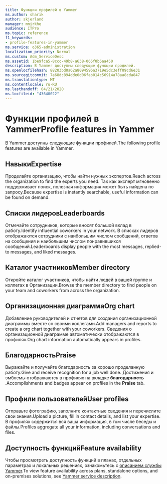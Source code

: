 ```yaml
---
title: Функции профилей в Yammer
ms.author: sharik
author: skjerland
manager: mnirkhe
audience: ITPro
ms.topic: reference
f1_keywords:
- profile-features-in-yammer
ms.service: o365-administration
localization_priority: Normal
ms.custom: Adm_ServiceDesc
ms.assetid: 1be9fca5-8ccc-49b8-a638-065f0b5aa450
description: В Yammer доступны следующие функции профилей.
ms.openlocfilehash: 88203bd0a62a8094596a3719e5dc3eff09cd6e31
ms.sourcegitcommit: 7a68dc894dde0d06fab014c56914a78aa8cda847
ms.translationtype: MT
ms.contentlocale: ru-RU
ms.lasthandoff: 04/21/2020
ms.locfileid: "43640022"
---
```

# <a name="profile-features-in-yammer"></a><span data-ttu-id="ede31-103">Функции профилей в Yammer</span><span class="sxs-lookup"><span data-stu-id="ede31-103">Profile features in Yammer</span></span>

<span data-ttu-id="ede31-104">В Yammer доступны следующие функции профилей.</span><span class="sxs-lookup"><span data-stu-id="ede31-104">The following profile features are available in Yammer.</span></span>
 
## <a name="expertise"></a><span data-ttu-id="ede31-105">Навыки</span><span class="sxs-lookup"><span data-stu-id="ede31-105">Expertise</span></span>

<span data-ttu-id="ede31-106">Проделайте организацию, чтобы найти нужных экспертов.</span><span class="sxs-lookup"><span data-stu-id="ede31-106">Reach across the organization to find the experts you need.</span></span> <span data-ttu-id="ede31-107">Так как эксперт мгновенно поддерживает поиск, полезная информация может быть найдена по запросу.</span><span class="sxs-lookup"><span data-stu-id="ede31-107">Because expertise is instantly searchable, useful information can be found on demand.</span></span>

## <a name="leaderboards"></a><span data-ttu-id="ede31-108">Списки лидеров</span><span class="sxs-lookup"><span data-stu-id="ede31-108">Leaderboards</span></span>

<span data-ttu-id="ede31-109">Отмечайте сотрудников, которые вносят большой вклад в работу.</span><span class="sxs-lookup"><span data-stu-id="ede31-109">Identify influential coworkers in your network.</span></span> <span data-ttu-id="ede31-110">В списках лидеров отображаются сотрудники с наибольшим числом сообщений, ответов на сообщения и наибольшим числом понравившихся сообщений.</span><span class="sxs-lookup"><span data-stu-id="ede31-110">Leaderboards display people with the most messages, replied-to messages, and liked messages.</span></span>

## <a name="member-directory"></a><span data-ttu-id="ede31-111">Каталог участников</span><span class="sxs-lookup"><span data-stu-id="ede31-111">Member directory</span></span>

<span data-ttu-id="ede31-112">Откройте каталог участников, чтобы найти людей в вашей группе и коллегах в Организации.</span><span class="sxs-lookup"><span data-stu-id="ede31-112">Browse the member directory to find people on your team and coworkers from across the organization.</span></span>
  
## <a name="org-chart"></a><span data-ttu-id="ede31-113">Организационная диаграмма</span><span class="sxs-lookup"><span data-stu-id="ede31-113">Org chart</span></span>

<span data-ttu-id="ede31-114">Добавление руководителей и отчетов для создания организационной диаграммы вместе со своими коллегами.</span><span class="sxs-lookup"><span data-stu-id="ede31-114">Add managers and reports to create a org chart together with your coworkers.</span></span> <span data-ttu-id="ede31-115">Сведения о организационной диаграмме автоматически отображаются в профилях.</span><span class="sxs-lookup"><span data-stu-id="ede31-115">Org chart information automatically appears in profiles.</span></span>
  
## <a name="praise"></a><span data-ttu-id="ede31-116">Благодарность</span><span class="sxs-lookup"><span data-stu-id="ede31-116">Praise</span></span>

<span data-ttu-id="ede31-117">Выражайте и получайте благодарность за хорошо проделанную работу.</span><span class="sxs-lookup"><span data-stu-id="ede31-117">Give and receive recognition for a job well done.</span></span> <span data-ttu-id="ede31-118">Достижения и эмблемы отображаются в профилях на вкладке **благодарность** .</span><span class="sxs-lookup"><span data-stu-id="ede31-118">Accomplishments and badges appear on profiles in the **Praise** tab.</span></span>
 
## <a name="user-profiles"></a><span data-ttu-id="ede31-119">Профили пользователей</span><span class="sxs-lookup"><span data-stu-id="ede31-119">User profiles</span></span>

<span data-ttu-id="ede31-120">Отправьте фотографию, заполните контактные сведения и перечислите свои знания.</span><span class="sxs-lookup"><span data-stu-id="ede31-120">Upload a picture, fill in contact details, and list your expertise.</span></span> <span data-ttu-id="ede31-121">В профилях содержится вся ваша информация, в том числе беседы и файлы.</span><span class="sxs-lookup"><span data-stu-id="ede31-121">Profiles aggregate all your information, including conversations and files.</span></span>
  
## <a name="feature-availability"></a><span data-ttu-id="ede31-122">Доступность функций</span><span class="sxs-lookup"><span data-stu-id="ede31-122">Feature availability</span></span>

<span data-ttu-id="ede31-123">Чтобы просмотреть доступность функций в планах, отдельных параметрах и локальных решениях, ознакомьтесь с [описанием службы Yammer](yammer-service-description.md).</span><span class="sxs-lookup"><span data-stu-id="ede31-123">To view feature availability across plans, standalone options, and on-premises solutions, see [Yammer service description](yammer-service-description.md).</span></span>
  

